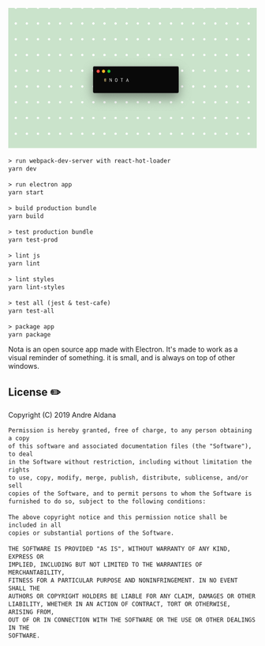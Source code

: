 ![nota](preview.png)

```
> run webpack-dev-server with react-hot-loader
yarn dev

> run electron app
yarn start

> build production bundle
yarn build

> test production bundle
yarn test-prod

> lint js
yarn lint

> lint styles
yarn lint-styles

> test all (jest & test-cafe)
yarn test-all

> package app
yarn package
```

Nota is an open source app made with Electron. It's made to work as a visual reminder of something. it is small, and is always on top of other windows.

## License ✏️

Copyright (C) 2019 Andre Aldana

```
Permission is hereby granted, free of charge, to any person obtaining a copy
of this software and associated documentation files (the "Software"), to deal
in the Software without restriction, including without limitation the rights
to use, copy, modify, merge, publish, distribute, sublicense, and/or sell
copies of the Software, and to permit persons to whom the Software is
furnished to do so, subject to the following conditions:

The above copyright notice and this permission notice shall be included in all
copies or substantial portions of the Software.

THE SOFTWARE IS PROVIDED "AS IS", WITHOUT WARRANTY OF ANY KIND, EXPRESS OR
IMPLIED, INCLUDING BUT NOT LIMITED TO THE WARRANTIES OF MERCHANTABILITY,
FITNESS FOR A PARTICULAR PURPOSE AND NONINFRINGEMENT. IN NO EVENT SHALL THE
AUTHORS OR COPYRIGHT HOLDERS BE LIABLE FOR ANY CLAIM, DAMAGES OR OTHER
LIABILITY, WHETHER IN AN ACTION OF CONTRACT, TORT OR OTHERWISE, ARISING FROM,
OUT OF OR IN CONNECTION WITH THE SOFTWARE OR THE USE OR OTHER DEALINGS IN THE
SOFTWARE.
```